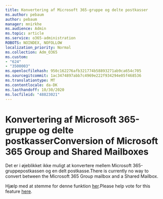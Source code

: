 ```yaml
---
title: Konvertering af Microsoft 365-gruppe og delte postkasser
ms.author: pebaum
author: pebaum
manager: mnirkhe
ms.audience: Admin
ms.topic: article
ms.service: o365-administration
ROBOTS: NOINDEX, NOFOLLOW
localization_priority: Normal
ms.collection: Adm_O365
ms.custom:
- "624"
- "3500003"
ms.openlocfilehash: 950c162276afb321774b58893271ab9ca654c705
ms.sourcegitcommit: 1ac3474897abb7c4969e222f934294e05f468536
ms.translationtype: MT
ms.contentlocale: da-DK
ms.lasthandoff: 10/30/2020
ms.locfileid: "48823021"
---
```

# <a name="conversion-of-microsoft-365-group-and-shared-mailboxes"></a><span data-ttu-id="2fde5-102">Konvertering af Microsoft 365-gruppe og delte postkasser</span><span class="sxs-lookup"><span data-stu-id="2fde5-102">Conversion of Microsoft 365 Group and Shared Mailboxes</span></span>

<span data-ttu-id="2fde5-103">Det er i øjeblikket ikke muligt at konvertere mellem Microsoft 365-gruppepostkassen og en delt postkasse.</span><span class="sxs-lookup"><span data-stu-id="2fde5-103">There is currently no way to convert between the Microsoft 365 Group mailbox and a Shared Mailbox.</span></span>

<span data-ttu-id="2fde5-104">Hjælp med at stemme for denne funktion [her](https://aka.ms/M365GroupToShared).</span><span class="sxs-lookup"><span data-stu-id="2fde5-104">Please help vote for this feature [here](https://aka.ms/M365GroupToShared).</span></span>

